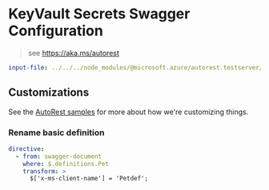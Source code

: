 # KeyVault Secrets Swagger Configuration

> see https://aka.ms/autorest

```yaml
input-file: ../../../node_modules/@microsoft.azure/autorest.testserver/swagger/extensible-enums-swagger.json
```

## Customizations

See the [AutoRest samples](https://github.com/Azure/autorest/tree/master/Samples/3b-custom-transformations)
for more about how we're customizing things.

### Rename basic definition

```yaml
directive:
  - from: swagger-document
    where: $.definitions.Pet
    transform: >
      $['x-ms-client-name'] = 'Petdef';
```
